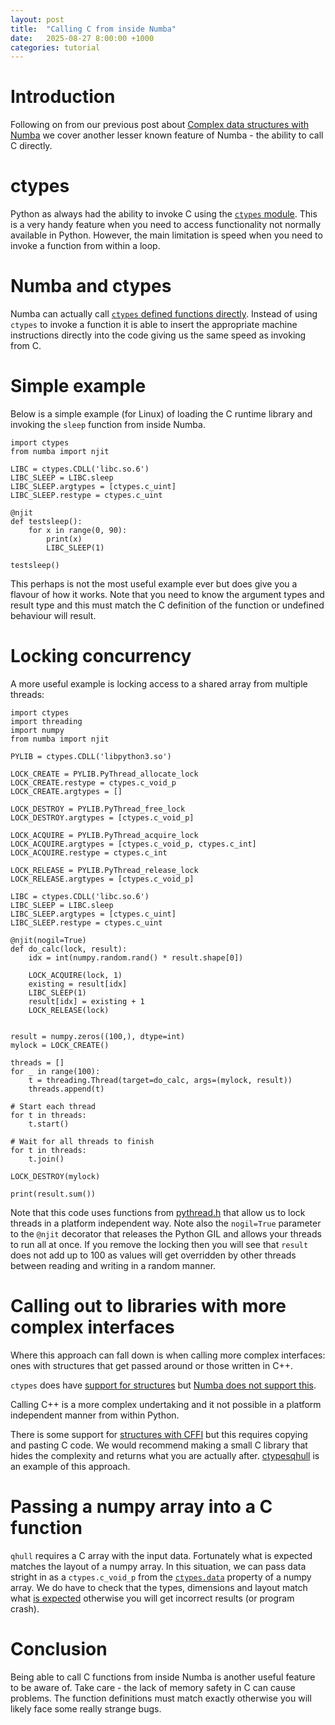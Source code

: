 ```yaml
---
layout: post
title:  "Calling C from inside Numba"
date:   2025-08-27 8:00:00 +1000
categories: tutorial
---
```


# Introduction

Following on from our previous post about [Complex data structures with Numba](../07/numbastruct.html)
we cover another lesser known feature of Numba - the ability to call C directly.

# ctypes

Python as always had the ability to invoke C using the [`ctypes` module](https://docs.python.org/3/library/ctypes.html).
This is a very handy feature when you need to access functionality not normally available in Python.
However, the main limitation is speed when you need to invoke a function from within a loop.

# Numba and ctypes

Numba can actually call [`ctypes` defined functions directly](https://numba.readthedocs.io/en/stable/user/cfunc.html#calling-c-code-from-numba). Instead of using `ctypes`
to invoke a function it is able to insert the appropriate machine instructions directly into the code giving
us the same speed as invoking from C. 

# Simple example

Below is a simple example (for Linux) of loading the C runtime library and invoking the `sleep` function
from inside Numba.

```
import ctypes
from numba import njit

LIBC = ctypes.CDLL('libc.so.6')
LIBC_SLEEP = LIBC.sleep
LIBC_SLEEP.argtypes = [ctypes.c_uint]
LIBC_SLEEP.restype = ctypes.c_uint

@njit
def testsleep():
    for x in range(0, 90):
        print(x)
        LIBC_SLEEP(1)

testsleep()
```

This perhaps is not the most useful example ever but does give you a flavour of how it works. Note
that you need to know the argument types and result type and this must match the C definition of the
function or undefined behaviour will result.

# Locking concurrency 

A more useful example is locking access to a shared array from multiple threads:

```
import ctypes
import threading
import numpy
from numba import njit

PYLIB = ctypes.CDLL('libpython3.so')

LOCK_CREATE = PYLIB.PyThread_allocate_lock
LOCK_CREATE.restype = ctypes.c_void_p
LOCK_CREATE.argtypes = []

LOCK_DESTROY = PYLIB.PyThread_free_lock
LOCK_DESTROY.argtypes = [ctypes.c_void_p]

LOCK_ACQUIRE = PYLIB.PyThread_acquire_lock
LOCK_ACQUIRE.argtypes = [ctypes.c_void_p, ctypes.c_int]
LOCK_ACQUIRE.restype = ctypes.c_int

LOCK_RELEASE = PYLIB.PyThread_release_lock
LOCK_RELEASE.argtypes = [ctypes.c_void_p]

LIBC = ctypes.CDLL('libc.so.6')
LIBC_SLEEP = LIBC.sleep
LIBC_SLEEP.argtypes = [ctypes.c_uint]
LIBC_SLEEP.restype = ctypes.c_uint

@njit(nogil=True)
def do_calc(lock, result):
    idx = int(numpy.random.rand() * result.shape[0])
    
    LOCK_ACQUIRE(lock, 1)
    existing = result[idx]
    LIBC_SLEEP(1)
    result[idx] = existing + 1
    LOCK_RELEASE(lock)
    
    
result = numpy.zeros((100,), dtype=int)
mylock = LOCK_CREATE()

threads = []
for _ in range(100):
    t = threading.Thread(target=do_calc, args=(mylock, result))
    threads.append(t)
    
# Start each thread
for t in threads:
    t.start()

# Wait for all threads to finish
for t in threads:
    t.join()

LOCK_DESTROY(mylock)

print(result.sum())
```

Note that this code uses functions from [pythread.h](https://github.com/python/cpython/blob/main/Include/pythread.h)
that allow us to lock threads in a platform independent way. Note also the `nogil=True` parameter to the `@njit`
decorator that releases the Python GIL and allows your threads to run all at once.
If you remove the locking then you will see that `result` does not add up to 100 as values will get overridden by
other threads between reading and writing in a random manner.

# Calling out to libraries with more complex interfaces

Where this approach can fall down is when calling more complex interfaces: ones with structures that get passed around
or those written in C++.

`ctypes` does have [support for structures](https://docs.python.org/3/library/ctypes.html#structures-and-unions) but
[Numba does not support this](https://numba.readthedocs.io/en/stable/reference/pysupported.html#ctypes). 

Calling C++ is a more complex undertaking and it not possible in a platform independent manner from within Python.

There is some support for [structures with CFFI](https://numba.readthedocs.io/en/stable/user/cfunc.html#handling-c-structures)
but this requires copying and pasting C code. We would recommend making a small C library that hides the complexity
and returns what you are actually after. [ctypesqhull](https://github.com/gillins/ctypesqhull) is an example
of this approach. 

# Passing a numpy array into a C function

`qhull` requires a C array with the input data. Fortunately what is expected matches the layout of a numpy array.
In this situation, we can pass data stright in as a `ctypes.c_void_p` from the  [`ctypes.data`](https://numpy.org/doc/2.1/reference/generated/numpy.ndarray.ctypes.html) property of a numpy array.
We do have to check that the types, dimensions and layout match what [is expected](https://github.com/gillins/ctypesqhull?tab=readme-ov-file#how-to-use) otherwise you will get incorrect 
results (or program crash).

# Conclusion

Being able to call C functions from inside Numba is another useful feature to be aware of. Take care - the lack
of memory safety in C can cause problems. The function definitions must match exactly otherwise you will 
likely face some really strange bugs.

